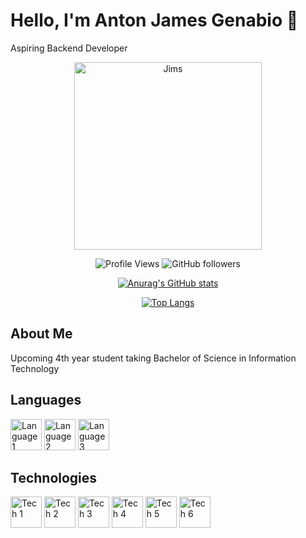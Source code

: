 # Hello, I'm Anton James Genabio 👋

Aspiring Backend Developer

<div align="center">
<img src="https://github.com/user-attachments/assets/8464f28c-7127-4040-8fb2-20b8f23c7f7a)
" alt="Jims" width="300" height="300">
  
![Profile Views](https://komarev.com/ghpvc/?username=Javabutdif&style=flat-square)
![GitHub followers](https://img.shields.io/github/followers/Javabutdif?label=Followers&style=social)


[![Anurag's GitHub stats](https://github-readme-stats.vercel.app/api?username=Javabutdif)](https://github.com/anuraghazra/github-readme-stats)


[![Top Langs](https://github-readme-stats.vercel.app/api/top-langs/?username=Javabutdif)](https://github.com/anuraghazra/github-readme-stats)
</div>



## About Me

Upcoming 4th year student taking Bachelor of Science in Information Technology

## Languages

<img src="https://github.com/Javabutdif/Javabutdif/assets/116171287/f4eae50b-1003-4f3a-b01c-b8b152ae8447" alt="Language 1" width="50">
<img src="https://github.com/Javabutdif/Javabutdif/assets/116171287/5ed2e8f2-90d1-4608-8a67-7a673bb6e879" alt="Language 2" width="50">
<img src="https://github.com/Javabutdif/Javabutdif/assets/116171287/0c526a34-86c8-4cab-b8a1-74000527d302" alt="Language 3" width="50">

## Technologies

<img src="https://github.com/Javabutdif/Javabutdif/assets/116171287/acfc4dec-245d-4d30-9433-7929215cf647" alt="Tech 1" width="50">
<img src="https://github.com/Javabutdif/Javabutdif/assets/116171287/5f24625b-ccc3-4ce8-8480-3ca7dedf0acb" alt="Tech 2" width="50">
<img src="https://github.com/Javabutdif/Javabutdif/assets/116171287/cb9029dd-ab60-4e9c-8a31-020f28bf4450" alt="Tech 3" width="50">
<img src="https://github.com/Javabutdif/Javabutdif/assets/116171287/c2ab8d20-57b1-441c-8f8a-aeb2e0bba9f8" alt="Tech 4" width="50">
<img src="https://github.com/Javabutdif/Javabutdif/assets/116171287/b2ee4684-2c72-4ff0-9165-e6b0d06d911f" alt="Tech 5" width="50">
<img src="https://github.com/Javabutdif/Javabutdif/assets/116171287/7a4ccbcf-a33e-4e7d-ba5a-a6c55b082b2b" alt="Tech 6" width="50">

